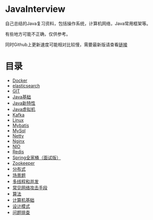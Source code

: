 # JavaInterview
自己总结的Java复习资料，包括操作系统，计算机网络，Java常用框架等。

有些地方可能不正确，仅供参考。

同时Github上更新速度可能相对比较慢，需要最新版请查看[链接](http://note.mxecy.cn/)

# 目录

+ [Docker](./docs/Docker.md)
+ [elasticsearch](./docs/elasticsearch.md)
+ [GIT](./docs/GIT.md)
+ [Java基础](./docs/Java基础.md)
+ [Java新特性](./docs/Java新特性.md)
+ [Java虚拟机](./docs/Java虚拟机.md)
+ [Kafka](./docs/Kafka.md)
+ [Linux](./docs/Linux.md)
+ [Mybatis](./docs/Mybatis.md)
+ [MySql](./docs/MySql.md)
+ [Netty](./docs/Netty.md)
+ [Nginx](./docs/Nginx.md)
+ [NIO](./docs/NIO.md)
+ [Redis](./docs/Redis.md)
+ [Spring全家桶（面试版）](./docs/Spring全家桶（面试版）.md)
+ [Zookeeper](./docs/Zookeeper.md)
+ [分布式](./docs/分布式.md)
+ [场景题](./docs/场景题.md)
+ [多线程和并发](./docs/多线程和并发.md)
+ [常见网络攻击手段](./docs/常见网络攻击手段.md)
+ [算法](./docs/算法.md)
+ [计算机基础](./docs/计算机基础.md)
+ [设计模式](./docs/设计模式.md)
+ [问题排查](./docs/问题排查.md)
